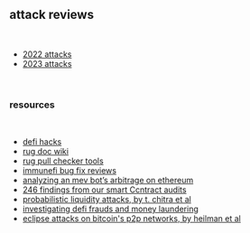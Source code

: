 ## attack reviews

<br>

* [2022 attacks](2022)
* [2023 attacks](2023)



<br>


### resources

<br>

* [defi hacks](https://cryptosec.info/defi-hacks/)
* [rug doc wiki](https://wiki.rugdoc.io/)
* [rug pull checker tools](https://graph.org/A-Short-List-of-the-Rug-Checker-Tools-04-09)
* [immunefi bug fix reviews](top_immunefi_vulnerabilities)
* [analyzing an mev bot’s arbitrage on ethereum](https://medium.com/@etdu/analyzing-an-mev-bots-arbitrage-on-ethereum-c6980cfd347)
* [246 findings from our smart Ccntract audits](https://blog.trailofbits.com/2019/08/08/246-findings-from-our-smart-contract-audits-an-executive-summary/)
* [probabilistic liquidity attacks, by t. chitra et al](https://drive.google.com/file/d/1kCsmC52Jbhj8bpQMMo3-Z92P6L5E5hxl/view)
* [investigating defi frauds and money laundering](https://arxiv.org/pdf/2303.00810.pdf)
* [eclipse attacks on bitcoin's p2p networks, by heilman et al](https://eprint.iacr.org/2015/263.pdf)

